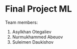 Final Project ML
=============================

Team members: 
1. Asylkhan Otegaliev
2. Nurmukhammed Abeuov
3. Suleimen Daukishov
